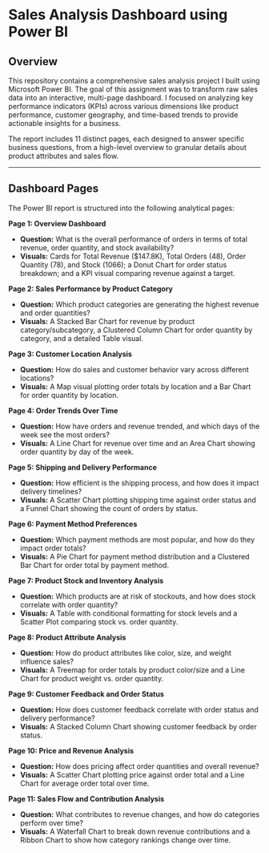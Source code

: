# Sales Analysis Dashboard using Power BI

## Overview

This repository contains a comprehensive sales analysis project I built using Microsoft Power BI. The goal of this assignment was to transform raw sales data into an interactive, multi-page dashboard. I focused on analyzing key performance indicators (KPIs) across various dimensions like product performance, customer geography, and time-based trends to provide actionable insights for a business.

The report includes 11 distinct pages, each designed to answer specific business questions, from a high-level overview to granular details about product attributes and sales flow.

---

## Dashboard Pages

The Power BI report is structured into the following analytical pages:

**Page 1: Overview Dashboard**
* **Question:** What is the overall performance of orders in terms of total revenue, order quantity, and stock availability?
* **Visuals:** Cards for Total Revenue ($147.8K), Total Orders (48), Order Quantity (78), and Stock (1066); a Donut Chart for order status breakdown; and a KPI visual comparing revenue against a target.

**Page 2: Sales Performance by Product Category**
* **Question:** Which product categories are generating the highest revenue and order quantities?
* **Visuals:** A Stacked Bar Chart for revenue by product category/subcategory, a Clustered Column Chart for order quantity by category, and a detailed Table visual.

**Page 3: Customer Location Analysis**
* **Question:** How do sales and customer behavior vary across different locations?
* **Visuals:** A Map visual plotting order totals by location and a Bar Chart for order quantity by location.

**Page 4: Order Trends Over Time**
* **Question:** How have orders and revenue trended, and which days of the week see the most orders?
* **Visuals:** A Line Chart for revenue over time and an Area Chart showing order quantity by day of the week.

**Page 5: Shipping and Delivery Performance**
* **Question:** How efficient is the shipping process, and how does it impact delivery timelines?
* **Visuals:** A Scatter Chart plotting shipping time against order status and a Funnel Chart showing the count of orders by status.

**Page 6: Payment Method Preferences**
* **Question:** Which payment methods are most popular, and how do they impact order totals?
* **Visuals:** A Pie Chart for payment method distribution and a Clustered Bar Chart for order total by payment method.

**Page 7: Product Stock and Inventory Analysis**
* **Question:** Which products are at risk of stockouts, and how does stock correlate with order quantity?
* **Visuals:** A Table with conditional formatting for stock levels and a Scatter Plot comparing stock vs. order quantity.

**Page 8: Product Attribute Analysis**
* **Question:** How do product attributes like color, size, and weight influence sales?
* **Visuals:** A Treemap for order totals by product color/size and a Line Chart for product weight vs. order quantity.

**Page 9: Customer Feedback and Order Status**
* **Question:** How does customer feedback correlate with order status and delivery performance?
* **Visuals:** A Stacked Column Chart showing customer feedback by order status.

**Page 10: Price and Revenue Analysis**
* **Question:** How does pricing affect order quantities and overall revenue?
* **Visuals:** A Scatter Chart plotting price against order total and a Line Chart for average order total over time.

**Page 11: Sales Flow and Contribution Analysis**
* **Question:** What contributes to revenue changes, and how do categories perform over time?
* **Visuals:** A Waterfall Chart to break down revenue contributions and a Ribbon Chart to show how category rankings change over time.
